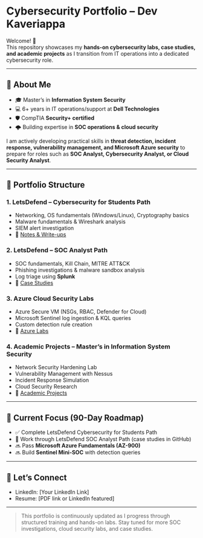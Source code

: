 # Cybersecurity Portfolio – Dev Kaveriappa

Welcome! 👋  
This repository showcases my **hands-on cybersecurity labs, case studies, and academic projects** as I transition from IT operations into a dedicated cybersecurity role.  

---

## 🔐 About Me
- 🎓 Master’s in **Information System Security**  
- 💻 6+ years in IT operations/support at **Dell Technologies**  
- 🛡️ CompTIA **Security+ certified**  
- 🌩️ Building expertise in **SOC operations & cloud security**  

I am actively developing practical skills in **threat detection, incident response, vulnerability management, and Microsoft Azure security** to prepare for roles such as **SOC Analyst, Cybersecurity Analyst, or Cloud Security Analyst**.  

---

## 📂 Portfolio Structure

### 1. LetsDefend – Cybersecurity for Students Path
- Networking, OS fundamentals (Windows/Linux), Cryptography basics  
- Malware fundamentals & Wireshark analysis  
- SIEM alert investigation  
- 📄 [Notes & Write-ups](./letsdefend-students/)

### 2. LetsDefend – SOC Analyst Path
- SOC fundamentals, Kill Chain, MITRE ATT&CK  
- Phishing investigations & malware sandbox analysis  
- Log triage using **Splunk**  
- 📄 [Case Studies](./letsdefend-soc/)

### 3. Azure Cloud Security Labs
- Azure Secure VM (NSGs, RBAC, Defender for Cloud)  
- Microsoft Sentinel log ingestion & KQL queries  
- Custom detection rule creation  
- 📄 [Azure Labs](./azure-labs/)

### 4. Academic Projects – Master’s in Information System Security
- Network Security Hardening Lab  
- Vulnerability Management with Nessus  
- Incident Response Simulation  
- Cloud Security Research  
- 📄 [Academic Projects](./academic-projects/)

---

## 📌 Current Focus (90-Day Roadmap)
- ✅ Complete LetsDefend Cybersecurity for Students Path  
- 🔄 Work through LetsDefend SOC Analyst Path (case studies in GitHub)  
- 🔜 Pass **Microsoft Azure Fundamentals (AZ-900)**  
- 🔜 Build **Sentinel Mini-SOC** with detection queries  

---

## 🤝 Let’s Connect
- LinkedIn: [Your LinkedIn Link]  
- Resume: [PDF link or LinkedIn featured]  

---

> This portfolio is continuously updated as I progress through structured training and hands-on labs. Stay tuned for more SOC investigations, cloud security labs, and case studies.
